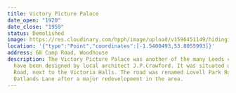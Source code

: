 ```yaml
---
title: Victory Picture Palace
date_open: "1920"
date_close: "1959"
status: Demolished
image: https://res.cloudinary.com/hpph/image/upload/v1596451149/hidinginplainsight/victorypalacetheatre.svg
location: '{"type":"Point","coordinates":[-1.5400493,53.8055993]}'
address: 68 Camp Road, Woodhouse
description: The Victory Picture Palace was another of the many Leeds cinemas to
  have been designed by local architect J.P.Crawford. It was situated on Camp
  Road, next to the Victoria Halls. The road was renamed Lovell Park Road and
  Oatlands Lane after a major redevelopment in the area.
---
```


